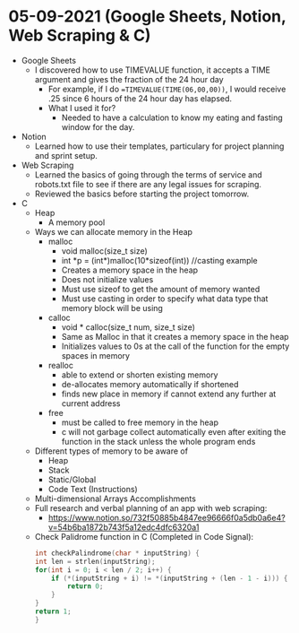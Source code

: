 # 05-09-2021 (Google Sheets, Notion, Web Scraping & C)

- Google Sheets
    - I discovered how to use TIMEVALUE function, it accepts a TIME argument and gives the fraction of the 24 hour day
        - For example, if I do `=TIMEVALUE(TIME(06,00,00))`, I would receive .25 since 6 hours of the 24 hour day has elapsed.
        - What I used it for?
            - Needed to have a calculation to know my eating and fasting window for the day.
- Notion
    - Learned how to use their templates, particulary for project planning and sprint setup.
- Web Scraping
    - Learned the basics of going through the terms of service and robots.txt file to see if there are any legal issues for scraping.
    - Reviewed the basics before starting the project tomorrow.
- C
    - Heap
        - A memory pool
    - Ways we can allocate memory in the Heap
        - malloc
            - void malloc(size_t size)
            - int \*p = (int*)malloc(10\*sizeof(int)) //casting example
            - Creates a memory space in the heap
            - Does not initialize values
            - Must use sizeof to get the amount of memory wanted
            - Must use casting in order to specify what data type that memory block will be using
        - calloc
            - void * calloc(size_t num, size_t size)
            - Same as Malloc in that it creates a memory space in the heap
            - Initializes values to 0s at the call of the function for the empty spaces in memory
        - realloc
            - able to extend or shorten existing memory
            - de-allocates memory automatically if shortened
            - finds new place in memory if cannot extend any further at current address
        - free
            - must be called to free memory in the heap
            - c will not garbage collect automatically even after exiting the function in the stack unless the whole program ends
    - Different types of memory to be aware of
        - Heap
        - Stack
        - Static/Global
        - Code Text (Instructions)
    - Multi-dimensional Arrays
Accomplishments
    - Full research and verbal planning of an app with web scraping:
        - https://www.notion.so/732f50885b4847ee96666f0a5db0a6e4?v=54b6ba1872b743f5a12edc4dfc6320a1
    - Check Palidrome function in C (Completed in Code Signal):
        ```c
        int checkPalindrome(char * inputString) {
        int len = strlen(inputString);
        for(int i = 0; i < len / 2; i++) {
            if (*(inputString + i) != *(inputString + (len - 1 - i))) {
                return 0;
            }
        }
        return 1;
        }
        ```
